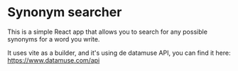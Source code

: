 # Synonym searcher 

This is a simple React app that allows you to search for any possible synonyms for a word you write.

It uses vite as a builder, and it's using de datamuse API, you can find it here: https://www.datamuse.com/api